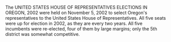 The UNITED STATES HOUSE OF REPRESENTATIVES ELECTIONS IN OREGON, 2002 were held on November 5, 2002 to select Oregon's representatives to the United States House of Representatives. All five seats were up for election in 2002, as they are every two years. All five incumbents were re-elected, four of them by large margins; only the 5th district was somewhat competitive.
